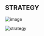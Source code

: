 ## STRATEGY

![image](https://github.com/LeticiaSan/BERTOTI/assets/62018632/df8b4e00-fb37-4cc8-8cdb-b52eca3d0548)

![strategy](https://github.com/LeticiaSan/BERTOTI/assets/62018632/e6d2bf0d-3ece-4232-840a-3a7d07b599de)
